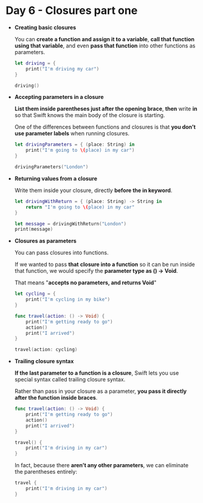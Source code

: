 # Day 6 - Closures part one

- **Creating basic closures**

    You can **create a function and assign it to a variable**, **call that function using that variable**, and even **pass that function** into other functions as parameters.

    ```swift
    let driving = {
        print("I'm driving my car")
    }

    driving()
    ```

- **Accepting parameters in a closure**

    **List them inside parentheses just after the opening brace**, **then** write **in** so that Swift knows the main body of the closure is starting.

    One of the differences between functions and closures is that **you don’t use parameter labels** when running closures.

    ```swift
    let drivingParameters = { (place: String) in
        print("I'm going to \(place) in my car")
    }

    drivingParameters("London")
    ```

- **Returning values from a closure**

    Write them inside your closure, directly **before the in keyword**.

    ```swift
    let drivingWithReturn = { (place: String) -> String in
        return "I'm going to \(place) in my car"
    }

    let message = drivingWithReturn("London")
    print(message)
    ```

- **Closures as parameters**

    You can pass closures into functions.

    If we wanted to pass **that** **closure into a function** so it can be run inside that function, we would specify the **parameter type as () -> Void**. 

    That means "**accepts no parameters, and returns Void**"

    ```swift
    let cycling = {
        print("I'm cycling in my bike")
    }

    func travel(action: () -> Void) {
        print("I'm getting ready to go")
        action()
        print("I arrived")
    }

    travel(action: cycling)
    ```

- **Trailing closure syntax**

    **If the last parameter to a function is a closure**, Swift lets you use special syntax called trailing closure syntax.

    Rather than pass in your closure as a parameter, **you pass it directly after the function inside braces**.

    ```swift
    func travel(action: () -> Void) {
        print("I'm getting ready to go")
        action()
        print("I arrived")
    }

    travel() {
        print("I'm driving in my car")
    }
    ```

    In fact, because there **aren’t any other parameters**, we can eliminate the parentheses entirely:

    ```swift
    travel {
        print("I'm driving in my car")
    }
    ```